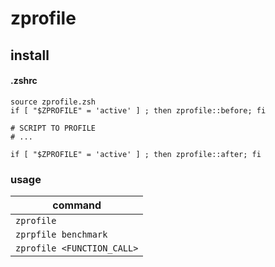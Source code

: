 # zprofile

## install

#### .zshrc
``` shell
source zprofile.zsh
if [ "$ZPROFILE" = 'active' ] ; then zprofile::before; fi

# SCRIPT TO PROFILE 
# ...

if [ "$ZPROFILE" = 'active' ] ; then zprofile::after; fi
```

### usage
| command                   |
|---                        |
|`zprofile`                 |
|`zprpfile benchmark`       |
|`zprofile <FUNCTION_CALL>` |
